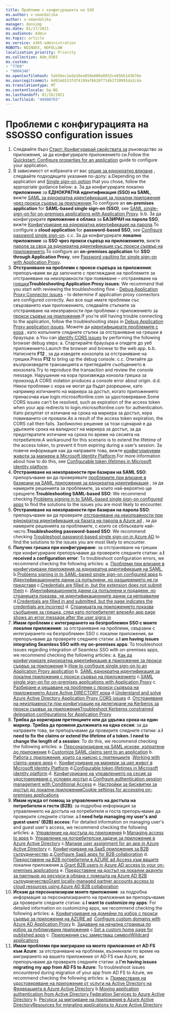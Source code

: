```yaml
---
title: Проблеми с конфигурацията на SSO
ms.author: v-smandalika
author: v-smandalika
manager: dansimp
ms.date: 01/17/2021
ms.audience: Admin
ms.topic: article
ms.service: o365-administration
ROBOTS: NOINDEX, NOFOLLOW
localization_priority: Priority
ms.collection: Adm_O365
ms.custom:
- "7760"
- "9004346"
ms.openlocfilehash: 5ab56ec1eda10ea059e600e8933ce85bb143b76e
ms.sourcegitcommit: 6d02eb533fd74199af6b20f714b3720991da2c4a
ms.translationtype: MT
ms.contentlocale: bg-BG
ms.lasthandoff: 01/18/2021
ms.locfileid: "49900765"
---
```

# <a name="sso-configuration-issues"></a><span data-ttu-id="14556-102">Проблеми с конфигурацията на SSO</span><span class="sxs-lookup"><span data-stu-id="14556-102">SSO configuration issues</span></span>

1. <span data-ttu-id="14556-103">Следвайте бърз [Старт: Конфигурирай свойствата за](https://docs.microsoft.com/azure/active-directory/manage-apps/add-application-portal-configure) ръководство за приложения, за да конфигурирате приложението си.</span><span class="sxs-lookup"><span data-stu-id="14556-103">Follow the [Quickstart: Configure properties for an application](https://docs.microsoft.com/azure/active-directory/manage-apps/add-application-portal-configure) guide to configure your application.</span></span>
2. <span data-ttu-id="14556-104">В зависимост от избраната от вас [опция за еднократно влизане](https://docs.microsoft.com/azure/active-directory/manage-apps/sso-options) , следвайте подходящите указания по-долу: a.</span><span class="sxs-lookup"><span data-stu-id="14556-104">Depending on the application and [Single sign-on option](https://docs.microsoft.com/azure/active-directory/manage-apps/sso-options) that you chose, follow the appropriate guidance below: a.</span></span> <span data-ttu-id="14556-105">За да конфигурирате локално **приложение** за **ЕДНОКРАТНА идентификация (SSO) на SAML**, вижте [SAML за еднократна идентификация за локални приложения чрез прокси сървър за приложения](https://docs.microsoft.com/azure/active-directory/manage-apps/application-proxy-configure-single-sign-on-on-premises-apps).</span><span class="sxs-lookup"><span data-stu-id="14556-105">To configure an **on-premises application** for **SAML-based single sign-on (SSO)**, see [SAML single-sign-on for on-premises applications with Application Proxy](https://docs.microsoft.com/azure/active-directory/manage-apps/application-proxy-configure-single-sign-on-on-premises-apps).</span></span>
    <span data-ttu-id="14556-106">b.</span><span class="sxs-lookup"><span data-stu-id="14556-106">b.</span></span> <span data-ttu-id="14556-107">За да конфигурирате **приложение в облака** за **БАЗИРАН на парола SSO**, вижте [Конфигуриране на еднократна идентификация на парола](https://docs.microsoft.com/azure/active-directory/manage-apps/configure-password-single-sign-on-non-gallery-applications).</span><span class="sxs-lookup"><span data-stu-id="14556-107">To configure a **cloud application** for **password-based SSO**, see [Configure password single sign-on](https://docs.microsoft.com/azure/active-directory/manage-apps/configure-password-single-sign-on-non-gallery-applications).</span></span>
    <span data-ttu-id="14556-108">c.</span><span class="sxs-lookup"><span data-stu-id="14556-108">c.</span></span> <span data-ttu-id="14556-109">За да конфигурирате **локално приложение** за **SSO чрез прокси сървър на приложението**, вижте [парола за свод за еднократна идентификация със прокси сървър на приложението](https://docs.microsoft.com/azure/active-directory/manage-apps/application-proxy-configure-single-sign-on-password-vaulting).</span><span class="sxs-lookup"><span data-stu-id="14556-109">To configure an **on-premises application** for **SSO through Application Proxy**, see [Password vaulting for single sign-on with Application Proxy](https://docs.microsoft.com/azure/active-directory/manage-apps/application-proxy-configure-single-sign-on-password-vaulting).</span></span>
3. <span data-ttu-id="14556-110">**Отстраняване на проблеми с прокси сървъра за приложения**: препоръчваме ви да започнете с преглеждане на проблемите за отстраняване на неизправности при появяване – отстраняване на [грешки](https://docs.microsoft.com/azure/active-directory/manage-apps/application-proxy-debug-connectors)</span><span class="sxs-lookup"><span data-stu-id="14556-110">**Troubleshooting Application Proxy issues**: We recommend that you start with reviewing the troubleshooting flow - [Debug Application Proxy Connector issues](https://docs.microsoft.com/azure/active-directory/manage-apps/application-proxy-debug-connectors) - to determine if application proxy connectors are configured correctly.</span></span> <span data-ttu-id="14556-111">Ако все още имате проблеми със свързването към приложението, следвайте стъпките за отстраняване на неизправности при проблеми с приложението за [прокси сървър на приложения](https://docs.microsoft.com/azure/active-directory/manage-apps/application-proxy-debug-apps).</span><span class="sxs-lookup"><span data-stu-id="14556-111">If you're still having trouble connecting to the application, follow the troubleshooting steps in [Debug Application Proxy application issues](https://docs.microsoft.com/azure/active-directory/manage-apps/application-proxy-debug-apps).</span></span> <span data-ttu-id="14556-112">Можете да [идентифицирате проблемите с кора](https://docs.microsoft.com/azure/active-directory/manage-apps/application-proxy-understand-cors-issues#understand-and-identify-cors-issues) , като изпълните следните стъпки за отстраняване на грешки в браузъра: a.</span><span class="sxs-lookup"><span data-stu-id="14556-112">You can [identify CORS issues](https://docs.microsoft.com/azure/active-directory/manage-apps/application-proxy-understand-cors-issues#understand-and-identify-cors-issues) by performing the following browser debug steps: a.</span></span> <span data-ttu-id="14556-113">Стартирайте браузъра и отидете до уеб приложението.</span><span class="sxs-lookup"><span data-stu-id="14556-113">Launch the browser and browse to the web app.</span></span>
    <span data-ttu-id="14556-114">b.</span><span class="sxs-lookup"><span data-stu-id="14556-114">b.</span></span> <span data-ttu-id="14556-115">Натиснете **F12** , за да изведете конзолата за отстраняване на грешки.</span><span class="sxs-lookup"><span data-stu-id="14556-115">Press **F12** to bring up the debug console.</span></span>
    <span data-ttu-id="14556-116">c.</span><span class="sxs-lookup"><span data-stu-id="14556-116">c.</span></span> <span data-ttu-id="14556-117">Опитайте да възпроизведете транзакцията и прегледайте съобщението в конзолата.</span><span class="sxs-lookup"><span data-stu-id="14556-117">Try to reproduce the transaction and review the console message.</span></span> <span data-ttu-id="14556-118">Нарушение на кора произвежда конзола грешка за произход.</span><span class="sxs-lookup"><span data-stu-id="14556-118">A CORS violation produces a console error about origin.</span></span>
    <span data-ttu-id="14556-119">d.</span><span class="sxs-lookup"><span data-stu-id="14556-119">d.</span></span> <span data-ttu-id="14556-120">Някои проблеми с кора не могат да бъдат разрешени, като например изтичането на маркера за достъп, когато приложението пренасочва към login.microsoftonline.com за удостоверяване.</span><span class="sxs-lookup"><span data-stu-id="14556-120">Some CORS issues can't be resolved, such as expiration of the access token when your app redirects to login.microsoftonline.com for authentication.</span></span> <span data-ttu-id="14556-121">Като резултат от изтичане на срока на маркера за достъп, кора повикването се провали.</span><span class="sxs-lookup"><span data-stu-id="14556-121">As a result of the access token expiration, the CORS call then fails.</span></span> <span data-ttu-id="14556-122">Заобиколно решение за този сценарий е да удължите срока на валидност на маркера за достъп, за да предотвратите изтичане на срока по време на сесията на потребителя.</span><span class="sxs-lookup"><span data-stu-id="14556-122">A workaround for this scenario is to extend the lifetime of the access token, to prevent it from expiring during a user’s session.</span></span> <span data-ttu-id="14556-123">За повече информация как да направите това, вижте [конфигурируеми животи за маркери в Microsoft Identity Platform](https://docs.microsoft.com/azure/active-directory/develop/active-directory-configurable-token-lifetimes).</span><span class="sxs-lookup"><span data-stu-id="14556-123">For more information about how to do this, see [Configurable token lifetimes in Microsoft identity platform](https://docs.microsoft.com/azure/active-directory/develop/active-directory-configurable-token-lifetimes).</span></span>
4. <span data-ttu-id="14556-124">**Отстраняване на неизправности при базиран на SAML SSO**: препоръчваме ви да проверявате [проблемите при влизане в базирани на SAML приложения за еднократна идентификация](https://docs.microsoft.com/azure/active-directory/manage-apps/application-sign-in-problem-federated-sso-gallery) , за да намерите решенията за проблемите, за които най-вероятно ще срещнете.</span><span class="sxs-lookup"><span data-stu-id="14556-124">**Troubleshooting SAML-based SSO**: We recommend checking [Problems signing in to SAML-based single sign-on configured apps](https://docs.microsoft.com/azure/active-directory/manage-apps/application-sign-in-problem-federated-sso-gallery) to find the solutions to the issues you are most likely to encounter.</span></span>
5. <span data-ttu-id="14556-125">**Отстраняване на неизправности при базиран на парола SSO**: препоръчваме ви да проверите [отстраняване на неизправности при еднократна идентификация на базата на парола в Azure ad](https://docs.microsoft.com/azure/active-directory/manage-apps/troubleshoot-password-based-sso) , за да намерите решенията за проблемите, с които се сблъсквате най-често.</span><span class="sxs-lookup"><span data-stu-id="14556-125">**Troubleshooting password-based SSO**: We recommend checking [Troubleshoot password-based single sign-on in Azure AD](https://docs.microsoft.com/azure/active-directory/manage-apps/troubleshoot-password-based-sso) to find the solutions to the issues you are most likely to encounter.</span></span>
6. <span data-ttu-id="14556-126">**Получих грешка при конфигуриране**: за отстраняване на грешки при конфигуриране препоръчваме да проверите следните статии: a.</span><span class="sxs-lookup"><span data-stu-id="14556-126">**I received a configuration error**: To troubleshoot configuration errors, we recommend checking the following articles: a.</span></span> <span data-ttu-id="14556-127">[Проблеми при влизане в конфигурирани приложения за еднократна идентификация на SAML,](https://docs.microsoft.com/azure/active-directory/manage-apps/application-sign-in-problem-federated-sso-gallery) b.</span><span class="sxs-lookup"><span data-stu-id="14556-127">[Problems signing in to SAML-based single sign-on configured apps](https://docs.microsoft.com/azure/active-directory/manage-apps/application-sign-in-problem-federated-sso-gallery) b.</span></span> <span data-ttu-id="14556-128">[Идентификационните данни са попълнени, но разширението не ги представя](https://docs.microsoft.com/azure/active-directory/manage-apps/troubleshoot-password-based-sso#credentials-are-filled-in-but-the-extension-does-not-submit-them) c.</span><span class="sxs-lookup"><span data-stu-id="14556-128">[Credentials are filled in, but the extension does not submit them](https://docs.microsoft.com/azure/active-directory/manage-apps/troubleshoot-password-based-sso#credentials-are-filled-in-but-the-extension-does-not-submit-them) c.</span></span> <span data-ttu-id="14556-129">[Идентификационните данни са попълнени и подадени, но страницата показва, че идентификационните данни са неправилни](https://docs.microsoft.com/azure/active-directory/manage-apps/troubleshoot-password-based-sso) d.</span><span class="sxs-lookup"><span data-stu-id="14556-129">[Credentials are filled in and submitted, but the page indicates the credentials are incorrect](https://docs.microsoft.com/azure/active-directory/manage-apps/troubleshoot-password-based-sso) d.</span></span> [<span data-ttu-id="14556-130">Страницата на приложението показва съобщение за грешка, след като потребителят влезе</span><span class="sxs-lookup"><span data-stu-id="14556-130">An app page shows an error message after the user signs in</span></span>](https://docs.microsoft.com/azure/active-directory/manage-apps/application-sign-in-problem-application-error)
7. <span data-ttu-id="14556-131">**Имам проблеми с интегрирането на безпроблемен SSO с моите локални приложения**: за отстраняване на проблеми, свързани с интегрирането на безпроблемен SSO с локални приложения, ви препоръчваме да проверите следните статии: а.</span><span class="sxs-lookup"><span data-stu-id="14556-131">**I am having issues integrating Seamless SSO with my on-premises apps**: To troubleshoot issues regarding integration of Seamless SSO with on-premises apps, we recommend checking the following articles: a.</span></span> <span data-ttu-id="14556-132">[Как да конфигурирате еднократна идентификация в приложение за прокси сървър за приложения](https://docs.microsoft.com/azure/active-directory/manage-apps/application-proxy-config-sso-how-to) b.</span><span class="sxs-lookup"><span data-stu-id="14556-132">[How to configure single sign-on to an Application Proxy application](https://docs.microsoft.com/azure/active-directory/manage-apps/application-proxy-config-sso-how-to) b.</span></span> <span data-ttu-id="14556-133">[SAML еднократна идентификация за локални приложения с прокси сървър на приложението](https://docs.microsoft.com/azure/active-directory/manage-apps/application-proxy-configure-single-sign-on-on-premises-apps) c.</span><span class="sxs-lookup"><span data-stu-id="14556-133">[SAML single sign-on for on-premises applications with Application Proxy](https://docs.microsoft.com/azure/active-directory/manage-apps/application-proxy-configure-single-sign-on-on-premises-apps) c.</span></span> <span data-ttu-id="14556-134">[Разбиране и решаване на проблеми с прокси сървъра на приложението Azure Active DIRECTORY кора](https://docs.microsoft.com/azure/active-directory/manage-apps/application-proxy-understand-cors-issues#solutions-for-application-proxy-cors-issues) d.</span><span class="sxs-lookup"><span data-stu-id="14556-134">[Understand and solve Azure Active Directory Application Proxy CORS issues](https://docs.microsoft.com/azure/active-directory/manage-apps/application-proxy-understand-cors-issues#solutions-for-application-proxy-cors-issues) d.</span></span> [<span data-ttu-id="14556-135">Отстраняване на неизправности при конфигурации на делегиране на Kerberos за прокси сървър за приложения</span><span class="sxs-lookup"><span data-stu-id="14556-135">Troubleshoot Kerberos constrained delegation configurations for Application Proxy</span></span>](https://docs.microsoft.com/azure/active-directory/manage-apps/application-proxy-back-end-kerberos-constrained-delegation-how-to)
8. <span data-ttu-id="14556-136">**Трябва да коригирам претенциите или да удължа срока на един маркер. Трябва да променя дължината на една сесия**: за да направите това, ви препоръчваме да проверите следните статии: а.</span><span class="sxs-lookup"><span data-stu-id="14556-136">**I need to fix the claims or extend the lifetime of a token. I need to change the length of a session**: To do this, we recommend checking the following articles: a.</span></span> <span data-ttu-id="14556-137">[Персонализиране на SAML искове, изпратени до приложение](https://docs.microsoft.com/azure/active-directory/develop/active-directory-claims-mapping) b.</span><span class="sxs-lookup"><span data-stu-id="14556-137">[Customize SAML claims sent to an application](https://docs.microsoft.com/azure/active-directory/develop/active-directory-claims-mapping) b.</span></span> <span data-ttu-id="14556-138">[Работа с приложения, които са наясно с претенциите](https://docs.microsoft.com/azure/active-directory/manage-apps/application-proxy-configure-for-claims-aware-applications) .</span><span class="sxs-lookup"><span data-stu-id="14556-138">[Working with claims-aware apps](https://docs.microsoft.com/azure/active-directory/manage-apps/application-proxy-configure-for-claims-aware-applications) c.</span></span> <span data-ttu-id="14556-139">[Конфигуриране на маркери за цял живот в Microsoft Identity Platform](https://docs.microsoft.com/azure/active-directory/develop/active-directory-configurable-token-lifetimes) d.</span><span class="sxs-lookup"><span data-stu-id="14556-139">[Configurable token lifetimes in Microsoft identity platform](https://docs.microsoft.com/azure/active-directory/develop/active-directory-configurable-token-lifetimes) d.</span></span> <span data-ttu-id="14556-140">[Конфигуриране на управлението на сесия за удостоверяване с условен достъп](https://docs.microsoft.com/azure/active-directory/conditional-access/howto-conditional-access-session-lifetime) д.</span><span class="sxs-lookup"><span data-stu-id="14556-140">[Configure authentication session management with Conditional Access](https://docs.microsoft.com/azure/active-directory/conditional-access/howto-conditional-access-session-lifetime) e.</span></span> [<span data-ttu-id="14556-141">Настройки за бисквитки за достъп до локални приложения</span><span class="sxs-lookup"><span data-stu-id="14556-141">Cookie settings for accessing on-premises applications</span></span>](https://docs.microsoft.com/azure/active-directory/manage-apps/application-proxy-configure-cookie-settings)
9. <span data-ttu-id="14556-142">**Имам нужда от помощ за управлението на достъпа на потребители и гости (B2B)**: за подробна информация за управлението на достъпа на потребителя и госта препоръчваме да проверите следните статии: a.</span><span class="sxs-lookup"><span data-stu-id="14556-142">**I need help managing my user's and guest users' (B2B) access**: For detailed information on managing user's and guest user's access, we recommend checking the following articles: a.</span></span> <span data-ttu-id="14556-143">[Управление на достъпа до приложения](https://docs.microsoft.com/azure/active-directory/manage-apps/what-is-access-management) b.</span><span class="sxs-lookup"><span data-stu-id="14556-143">[Managing access to apps](https://docs.microsoft.com/azure/active-directory/manage-apps/what-is-access-management) b.</span></span> <span data-ttu-id="14556-144">[Управление на потребителски задачи за приложение в Azure Active Directory](https://docs.microsoft.com/azure/active-directory/manage-apps/assign-user-or-group-access-portal) c.</span><span class="sxs-lookup"><span data-stu-id="14556-144">[Manage user assignment for an app in Azure Active Directory](https://docs.microsoft.com/azure/active-directory/manage-apps/assign-user-or-group-access-portal) c.</span></span> <span data-ttu-id="14556-145">[Конфигуриране на SaaS приложения за B2B сътрудничество](https://docs.microsoft.com/azure/active-directory/external-identities/configure-saas-apps) д.</span><span class="sxs-lookup"><span data-stu-id="14556-145">[Configure SaaS apps for B2B collaboration](https://docs.microsoft.com/azure/active-directory/external-identities/configure-saas-apps) d.</span></span> <span data-ttu-id="14556-146">[Предоставяне на B2B потребители в AZURE ad Access към вашите](https://docs.microsoft.com/azure/active-directory/external-identities/configure-saas-apps) локални приложения д.</span><span class="sxs-lookup"><span data-stu-id="14556-146">[Grant B2B users in Azure AD access to your on-premises applications](https://docs.microsoft.com/azure/active-directory/external-identities/configure-saas-apps) e.</span></span> [<span data-ttu-id="14556-147">Предоставяне на достъп на локални акаунти за партньор до ресурси в облака с помощта на Azure AD B2B сътрудничество</span><span class="sxs-lookup"><span data-stu-id="14556-147">Grant locally-managed partner accounts access to cloud resources using Azure AD B2B collaboration</span></span>](https://docs.microsoft.com/azure/active-directory/external-identities/hybrid-on-premises-to-cloud)
10. <span data-ttu-id="14556-148">**Искам да персонализирам моите приложения**: за подробна информация за персонализирането на приложения ви препоръчваме да проверите следните статии: а.</span><span class="sxs-lookup"><span data-stu-id="14556-148">**I want to customize my apps**: For detailed information on customizing apps, we recommend checking the following articles: a.</span></span> <span data-ttu-id="14556-149">[Конфигуриране на домейни по избор с прокси сървър за приложения на AZURE ad](https://docs.microsoft.com/azure/active-directory/manage-apps/application-proxy-configure-custom-domain) .</span><span class="sxs-lookup"><span data-stu-id="14556-149">[Configure custom domains with Azure AD Application Proxy](https://docs.microsoft.com/azure/active-directory/manage-apps/application-proxy-configure-custom-domain) b.</span></span> <span data-ttu-id="14556-150">[Задаване на начална страница по избор за публикувани приложения](https://docs.microsoft.com/azure/active-directory/manage-apps/application-proxy-configure-custom-home-page) c.</span><span class="sxs-lookup"><span data-stu-id="14556-150">[Set a custom home page for published apps](https://docs.microsoft.com/azure/active-directory/manage-apps/application-proxy-configure-custom-home-page) c.</span></span> [<span data-ttu-id="14556-151">Приложения със заместващ символ</span><span class="sxs-lookup"><span data-stu-id="14556-151">Wildcard applications</span></span>](https://docs.microsoft.com/azure/active-directory/manage-apps/application-proxy-wildcard)
11. <span data-ttu-id="14556-152">**Имам проблеми при мигриране на моето приложение от AD FS към Azure**: за отстраняване на проблеми, възникнали по време на мигрирането на вашето приложение от AD FS към Azure, ви препоръчваме да проверите следните статии: a.</span><span class="sxs-lookup"><span data-stu-id="14556-152">**I'm having issues migrating my app from AD FS to Azure**: To troubleshoot issues encountered during migration of your app from AD FS to Azure, we recommend checking the following articles: a.</span></span> <span data-ttu-id="14556-153">[Преместване на удостоверяване на приложения от услуги на Active Directory на Федерацията в Azure Active Directory](https://docs.microsoft.com/azure/active-directory/manage-apps/migrate-adfs-apps-to-azure) b.</span><span class="sxs-lookup"><span data-stu-id="14556-153">[Moving application authentication from Active Directory Federation Services to Azure Active Directory](https://docs.microsoft.com/azure/active-directory/manage-apps/migrate-adfs-apps-to-azure) b.</span></span> [<span data-ttu-id="14556-154">Ресурси за мигриране на приложения в Azure Active Directory</span><span class="sxs-lookup"><span data-stu-id="14556-154">Resources for migrating applications to Azure Active Directory</span></span>](https://docs.microsoft.com/azure/active-directory/manage-apps/migration-resources)

